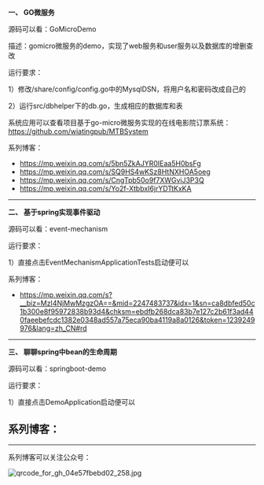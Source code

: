 **一、 GO微服务**

源码可以看：GoMicroDemo

描述：gomicro微服务的demo，实现了web服务和user服务以及数据库的增删查改

运行要求：

1）修改/share/config/config.go中的MysqlDSN，将用户名和密码改成自己的

2）运行src/dbhelper下的db.go，生成相应的数据库和表

系统应用可以查看项目基于go-micro微服务实现的在线电影院订票系统：
https://github.com/wiatingpub/MTBSystem

系列博客：
- https://mp.weixin.qq.com/s/5bn5ZkAJYR0IEaa5H0bsFg
- https://mp.weixin.qq.com/s/SQ9HS4wKSz8HtNXHOA5oeg
- https://mp.weixin.qq.com/s/CngTpb50o9f7XWGviJ3P3Q
- https://mp.weixin.qq.com/s/Yo2f-XtbbxI6jrYDTtKxKA

-----------

**二、 基于spring实现事件驱动**

源码可以看：event-mechanism

运行要求：

1）直接点击EventMechanismApplicationTests启动便可以

系列博客：
- https://mp.weixin.qq.com/s?__biz=MzI4NjMwMzgzOA==&mid=2247483737&idx=1&sn=ca8dbfed50c1b300e8f95972838b93d4&chksm=ebdfb268dca83b7e127c2b61f3ad440faeebefcdc1382e0348ad557a75eca90ba4119a8a0126&token=1239249976&lang=zh_CN#rd

---------

**三、 聊聊spring中bean的生命周期**

源码可以看：springboot-demo

运行要求：

1）直接点击DemoApplication启动便可以

系列博客：
- 

---------


系列博客可以关注公众号：

![qrcode_for_gh_04e57fbebd02_258.jpg](http://upload-images.jianshu.io/upload_images/3365849-f14ff503e4288fc3.jpg?imageMogr2/auto-orient/strip%7CimageView2/2/w/1240)
